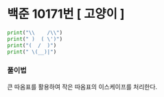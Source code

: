 # 백준 10171번 [ 고양이 ]

```py
print("\\    /\\")
print(" )  ( \')")
print("(  /  )")
print(" \(__)|")
```

### 풀이법
큰 따옴표를 활용하여 작은 따옴표의 이스케이프를 처리한다.